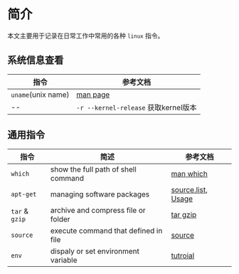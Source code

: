 # 简介

本文主要用于记录在日常工作中常用的各种 `linux` 指令。

## 系统信息查看

| 指令   | 参考文档   |
|--------|-----------|
| `uname`(unix name) | [man page](https://linux.die.net/man/1/uname) |
| --  | `-r --kernel-release` 获取kernel版本  |

## 通用指令

| 指令  |  简述   |  参考文档  |
|-------|---------|-----------|
| `which` | show the full path of shell command | [man which](https://linux.die.net/man/1/which) |
| `apt-get`| managing software packages | [source.list][aptSourceList], [Usage][aptCommand] |
| `tar` & `gzip` | archive and compress file or folder | [tar gzip](tools/tarGzip.md) |
| `source` | execute command that defined in file   | [source](tools/source.md) |
| `env` | dispaly or set environment variable | [tutroial](tools/env.md) |

[aptSourceList]: https://wiki.debian.org/SourcesList
[aptCommand]: tools/apt.md
